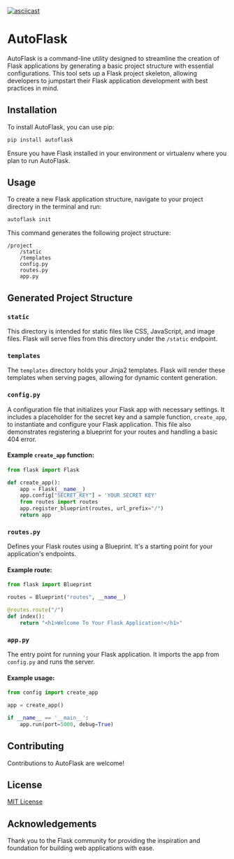 [![asciicast](https://asciinema.org/a/MgPqnItiS0Fj9VCcpq1A1eJWo.svg)](https://asciinema.org/a/MgPqnItiS0Fj9VCcpq1A1eJWo)

# AutoFlask
AutoFlask is a command-line utility designed to streamline the creation of Flask applications by generating a basic project structure with essential configurations. This tool sets up a Flask project skeleton, allowing developers to jumpstart their Flask application development with best practices in mind.

## Installation

To install AutoFlask, you can use pip:

```bash
pip install autoflask
```

Ensure you have Flask installed in your environment or virtualenv where you plan to run AutoFlask.

## Usage

To create a new Flask application structure, navigate to your project directory in the terminal and run:

```bash
autoflask init
```

This command generates the following project structure:

```
/project
    /static
    /templates
    config.py
    routes.py
    app.py
```

## Generated Project Structure

### `static`

This directory is intended for static files like CSS, JavaScript, and image files. Flask will serve files from this directory under the `/static` endpoint.

### `templates`

The `templates` directory holds your Jinja2 templates. Flask will render these templates when serving pages, allowing for dynamic content generation.

### `config.py`

A configuration file that initializes your Flask app with necessary settings. It includes a placeholder for the secret key and a sample function, `create_app`, to instantiate and configure your Flask application. This file also demonstrates registering a blueprint for your routes and handling a basic 404 error.

#### Example `create_app` function:

```python
from flask import Flask

def create_app():
    app = Flask(__name__)
    app.config["SECRET_KEY"] = 'YOUR SECRET KEY'
    from routes import routes
    app.register_blueprint(routes, url_prefix="/")
    return app
```

### `routes.py`

Defines your Flask routes using a Blueprint. It's a starting point for your application's endpoints.

#### Example route:

```python
from flask import Blueprint

routes = Blueprint("routes", __name__)

@routes.route("/")
def index():
    return "<h1>Welcome To Your Flask Application!</h1>"
```

### `app.py`

The entry point for running your Flask application. It imports the app from `config.py` and runs the server.

#### Example usage:

```python
from config import create_app

app = create_app()

if __name__ == '__main__':
    app.run(port=5000, debug=True)
```

## Contributing

Contributions to AutoFlask are welcome!

## License

[MIT License](LICENSE)

## Acknowledgements

Thank you to the Flask community for providing the inspiration and foundation for building web applications with ease.

